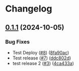 # Changelog

## [0.1.1](https://github.com/somleng/rate_center/compare/v0.1.0...v0.1.1) (2024-10-05)


### Bug Fixes

* Test Deploy ([#8](https://github.com/somleng/rate_center/issues/8)) ([8fa90ac](https://github.com/somleng/rate_center/commit/8fa90ace1d9cf4aa9be8a8ef98c2cb93712f13ca))
* Test release ([#7](https://github.com/somleng/rate_center/issues/7)) ([ddc802d](https://github.com/somleng/rate_center/commit/ddc802d9bb2e3b5c3d4ce69774ec34d850837474))
* test release 2 ([#3](https://github.com/somleng/rate_center/issues/3)) ([4ca433a](https://github.com/somleng/rate_center/commit/4ca433a4ddeb936899969e2ac146a200ca3cef5b))
